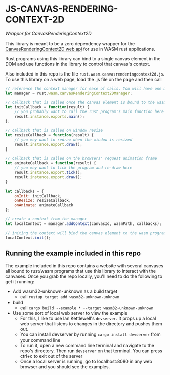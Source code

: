 # JS-CANVAS-RENDERING-CONTEXT-2D
*Wrapper for CanvasRenderingContext2D*

This library is meant to be a zero dependency wrapper for the [CanvasRenderingContext2D web api](https://developer.mozilla.org/en-US/docs/Web/API/CanvasRenderingContext2D) for use in WASM rust applications.

Rust programs using this library can bind to a single canvas element in the DOM and use functions in the library to control that canvas's context.

Also included in this repo is the file `rust.wasm.canvasrenderingcontext2d.js`. To use this library on a web page, load the .js file on the page and then call 
```javascript
// reference the context manager for ease of calls. You will have one manager per webpage. It can contain contexts for multiple canvases on that page.
let manager = rust.wasm.canvasRenderingContext2DManager;

// callback that is called once the canvas element is bound to the wasm program
let initCallback = function(result) {
    // you probably want to call the rust program's main function here 
    result.instance.exports.main();
};

// callback that is called on window resize
let resizeCallback = function(result) {
    // you may want to redraw when the window is resized
    result.instance.export.draw();
}

// callback that is called on the browsers' request animation frame
let animateCallback = function(result) {
    // you may want to tick the program and re-draw here
    result.instance.export.tick();
    result.instance.export.draw();
}

let callbacks = {
    onInit: initCallback,
    onResize: resizeCallback,
    onAnimate: animateCallback
};

// create a context from the manager
let localContext = manager.addContext(canvasId, wasmPath, callbacks);

// initing the context will bind the canvas element to the wasm program and then call the callback
localContext.init();
```

## Running the example included in this repo
The example included in this repo contains a website with several canvases all bound to rust/wasm programs that use this library to interact with the canvases. Once you grab the repo locally, you'll need to do the following to get it running: 
* Add wasm32-unknown-unknown as a build target
    * call `rustup target add wasm32-unknown-unknown`
* build
    * call `cargo build --example * --target wasm32-unknown-unknown`
* Use some sort of local web server to view the example
    * For this, I like to use Ian Kettlewell's `devserver`. It props up a local web server that listens to changes in the directory and pushes them out. 
    * You can install devserver by running `cargo install devserver` from your command line
    * To run it, open a new command line terminal and navigate to the repo's directory. Then run `devserver` on that terminal. You can press ctrl+c to exit out of the server
    * Once a local server is running, go to localhost:8080 in any web browser and you should see the examples.